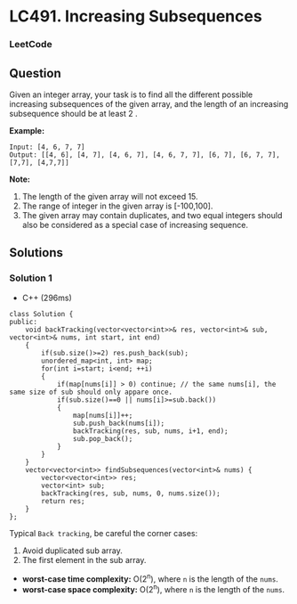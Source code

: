 # LC491. Increasing Subsequences

### LeetCode

## Question

Given an integer array, your task is to find all the different possible increasing subsequences of the given array, and the length of an increasing subsequence should be at least 2 .

**Example:**
```
Input: [4, 6, 7, 7]
Output: [[4, 6], [4, 7], [4, 6, 7], [4, 6, 7, 7], [6, 7], [6, 7, 7], [7,7], [4,7,7]]
```

**Note:**
1. The length of the given array will not exceed 15.
2. The range of integer in the given array is [-100,100].
3. The given array may contain duplicates, and two equal integers should also be considered as a special case of increasing sequence.

## Solutions

### Solution 1

* C++ (296ms)
```
class Solution {
public:
    void backTracking(vector<vector<int>>& res, vector<int>& sub, vector<int>& nums, int start, int end)
    {       
        if(sub.size()>=2) res.push_back(sub);
        unordered_map<int, int> map;
        for(int i=start; i<end; ++i)
        {
            if(map[nums[i]] > 0) continue; // the same nums[i], the same size of sub should only appare once.
            if(sub.size()==0 || nums[i]>=sub.back())
            {
                map[nums[i]]++;
                sub.push_back(nums[i]);
                backTracking(res, sub, nums, i+1, end);
                sub.pop_back();
            }
        }
    }
    vector<vector<int>> findSubsequences(vector<int>& nums) {
        vector<vector<int>> res;
        vector<int> sub;
        backTracking(res, sub, nums, 0, nums.size());
        return res;
    }
};
```

Typical `Back tracking`, be careful the corner cases:

1. Avoid duplicated sub array.
2. The first element in the sub array.

* **worst-case time complexity:** O(2<sup>n</sup>), where `n` is the length of the `nums`.
* **worst-case space complexity:** O(2<sup>n</sup>), where `n` is the length of the `nums`.

